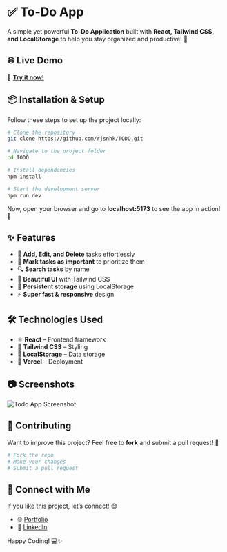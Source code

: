 # ✅ To-Do App

A simple yet powerful **To-Do Application** built with **React, Tailwind CSS, and LocalStorage** to help you stay organized and productive! 🚀

## 🌐 Live Demo
🔗 **[Try it now!](https://todo009.vercel.app/)**

## 📦 Installation & Setup
Follow these steps to set up the project locally:

```bash
# Clone the repository
git clone https://github.com/rjsnhk/TODO.git

# Navigate to the project folder
cd TODO

# Install dependencies
npm install

# Start the development server
npm run dev
```

Now, open your browser and go to **localhost:5173** to see the app in action! 🎉

## ✨ Features
- 📝 **Add, Edit, and Delete** tasks effortlessly
- 🎯 **Mark tasks as important** to prioritize them
- 🔍 **Search tasks** by name
- 🎨 **Beautiful UI** with Tailwind CSS
- 💾 **Persistent storage** using LocalStorage
- ⚡ **Super fast & responsive** design

## 🛠️ Technologies Used
- ⚛ **React** – Frontend framework
- 🎨 **Tailwind CSS** – Styling
- 💾 **LocalStorage** – Data storage
- 🚀 **Vercel** – Deployment

## 📷 Screenshots
![Todo App Screenshot](https://ibb.co/xKtwHYdB)

## 🤝 Contributing
Want to improve this project? Feel free to **fork** and submit a pull request! 🎯

```bash
# Fork the repo
# Make your changes
# Submit a pull request
```

## 🚀 Connect with Me
If you like this project, let’s connect! 😊
- 🌐 [Portfolio](https://rjsnhk.onrender.com/)  
- 💼 [LinkedIn](https://www.linkedin.com/in/rjsnhk/)  

Happy Coding! 💻✨

